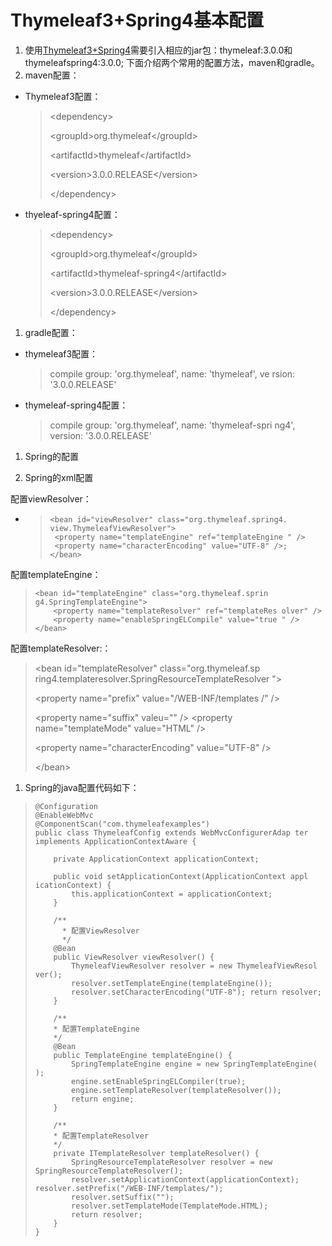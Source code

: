 # Thymeleaf3+Spring4基本配置

1. 使用[Thymeleaf3+Spring4](http://www.thymeleaf.org/doc/articles/thymeleaf3migration.html)需要引入相应的jar包：thymeleaf:3.0.0和thymeleafspring4:3.0.0; 下面介绍两个常用的配置方法，maven和gradle。
  1. maven配置：

  * Thymeleaf3配置：

    > &lt;dependency&gt;
    > 
    > &lt;groupId&gt;org.thymeleaf&lt;\/groupId&gt;
    > 
    > &lt;artifactId&gt;thymeleaf&lt;\/artifactId&gt;
    > 
    > &lt;version&gt;3.0.0.RELEASE&lt;\/version&gt;
    > 
    > &lt;\/dependency&gt;

  * thyeleaf-spring4配置：

    > &lt;dependency&gt;
    > 
    > &lt;groupId&gt;org.thymeleaf&lt;\/groupId&gt;
    > 
    > &lt;artifactId&gt;thymeleaf-spring4&lt;\/artifactId&gt;
    > 
    > &lt;version&gt;3.0.0.RELEASE&lt;\/version&gt;
    > 
    > &lt;\/dependency&gt;



1. gradle配置：

  * thymeleaf3配置：
    > compile group: 'org.thymeleaf', name: 'thymeleaf', ve rsion: '3.0.0.RELEASE'



* thymeleaf-spring4配置：
  > compile group: 'org.thymeleaf', name: 'thymeleaf-spri ng4', version: '3.0.0.RELEASE'


1. Spring的配置

2. Spring的xml配置

  配置viewResolver：

  * > ```
    > <bean id="viewResolver" class="org.thymeleaf.spring4. view.ThymeleafViewResolver"> 
    >  <property name="templateEngine" ref="templateEngine " /> 
    >  <property name="characterEncoding" value="UTF-8" />; 
    > </bean>
    > ```


  配置templateEngine：
  > ```
  > <bean id="templateEngine" class="org.thymeleaf.sprin g4.SpringTemplateEngine"> 
  >     <property name="templateResolver" ref="templateRes olver" /> 
  >     <property name="enableSpringELCompile" value="true " />
  > </bean>
  > ```

  配置templateResolver:： 
  > &lt;bean id="templateResolver" class="org.thymeleaf.sp ring4.templateresolver.SpringResourceTemplateResolver "&gt;
  > 
  > &lt;property name="prefix" value="\/WEB-INF\/templates \/" \/&gt;
  > 
  > &lt;property name="suffix" valeu="" \/&gt; &lt;property name="templateMode" value="HTML" \/&gt;
  > 
  > &lt;property name="characterEncoding" value="UTF-8" \/&gt;
  > 
  > &lt;\/bean&gt;


1. Spring的java配置代码如下：

> ```
> @Configuration
> @EnableWebMvc
> @ComponentScan("com.thymeleafexamples")    
> public class ThymeleafConfig extends WebMvcConfigurerAdap ter implements ApplicationContextAware {
> 
>     private ApplicationContext applicationContext;
> 
>     public void setApplicationContext(ApplicationContext appl icationContext) { 
>         this.applicationContext = applicationContext; 
>     }
>     
>     /**
>       * 配置ViewResolver 
>       */ 
>     @Bean 
>     public ViewResolver viewResolver() { 
>         ThymeleafViewResolver resolver = new ThymeleafViewResol ver(); 
>         resolver.setTemplateEngine(templateEngine()); 
>         resolver.setCharacterEncoding("UTF-8"); return resolver; 
>     }
> 
>     /** 
>     * 配置TemplateEngine 
>     */ 
>     @Bean 
>     public TemplateEngine templateEngine() { 
>         SpringTemplateEngine engine = new SpringTemplateEngine( ); 
>         engine.setEnableSpringELCompiler(true); 
>         engine.setTemplateResolver(templateResolver()); 
>         return engine; 
>     }
>     
>     /** 
>     * 配置TemplateResolver 
>     */ 
>     private ITemplateResolver templateResolver() { 
>         SpringResourceTemplateResolver resolver = new SpringResourceTemplateResolver();      
>         resolver.setApplicationContext(applicationContext); resolver.setPrefix("/WEB-INF/templates/");          
>         resolver.setSuffix(""); 
>         resolver.setTemplateMode(TemplateMode.HTML); 
>         return resolver; 
>     }
> } 
> ```

